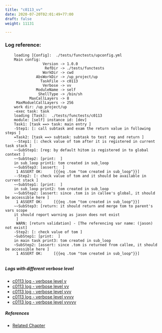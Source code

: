 ```yaml
---
title: "c0113_vv"
date: 2020-07-20T02:01:49+77:00
draft: false
weight: 11131

---
```


### Log reference: <no value>

```
    loading [Config]:  ./tests/functests/upconfig.yml
    Main config:
                 Version -> 1.0.0
                  RefDir -> ./tests/functests
                 WorkDir -> cwd
              AbsWorkDir -> /up_project/up
                TaskFile -> c0113
                 Verbose -> vv
              ModuleName -> self
               ShellType -> /bin/sh
           MaxCallLayers -> 8
     MaxModuelCallLayers -> 256
    work dir: /up_project/up
    -exec task: task
    loading [Task]:  ./tests/functests/c0113
    module: [self] instance id: [dev]
    Task1: [task ==> task: main entry ]
    -Step1: [: call subtask and exam the return value in following steps ]
    =Task2: [task ==> subtask: subtask to test reg and return ]
    --Step1: [: check value of tom after it is registered in current task stack ]
    ~~SubStep1: [reg: by default hitom is registered in to global context ]
    ~~SubStep2: [print:  ]
    in sub_loop print1: tom created in sub_loop
    ~~SubStep3: [assert:  ]
     1 ASSERT OK:     [{{eq .tom "tom created in sub_loop"}}]
    --Step2: [: check value of tom and it should be available in current stack ]
    ~~SubStep1: [print:  ]
    in sub_loop print2: tom created in sub_loop
    ~~SubStep2: [assert: since .tom is in callee's global, it should be accessible here ]
     1 ASSERT OK:     [{{eq .tom "tom created in sub_loop"}}]
    ~~SubStep3: [return: it should return and merge tom to parent's vars scope
    it should report warning as jason does not exist
     ]
     WARN: [return validation] - [The referencing var name: (jason) not exist]
    -Step2: [: check value of tom ]
    ~SubStep1: [print:  ]
    in main task print3: tom created in sub_loop
    ~SubStep2: [assert: since .tom is returned from callee, it should be accessible here ]
     1 ASSERT OK:     [{{eq .tom "tom created in sub_loop"}}]
    
```

##### Logs with different verbose level
* [c0113 log - verbose level v](../../logs/c0113_v)
* [c0113 log - verbose level vv](../../logs/c0113_vv)
* [c0113 log - verbose level vvv](../../logs/c0113_vvv)
* [c0113 log - verbose level vvvv](../../logs/c0113_vvvv)
* [c0113 log - verbose level vvvvv](../../logs/c0113_vvvvv)

##### References
* [Related Chapter](../../call-func/c0113)
